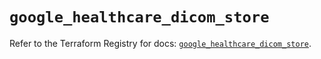 # `google_healthcare_dicom_store`

Refer to the Terraform Registry for docs: [`google_healthcare_dicom_store`](https://registry.terraform.io/providers/hashicorp/google/4.85.0/docs/resources/healthcare_dicom_store).
